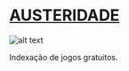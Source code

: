 # [AUSTERIDADE](https://austeridade.herokuapp.com)
![alt text](https://www.brasil247.com/images/cache/1000x357/crop/images%7Ccms-image-000531711.jpg "AUSTERIDADE")

Indexação de jogos gratuitos.
